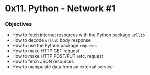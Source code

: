 # 0x11. Python - Network #1

### Objectives
- How to fetch internet resources with the Python package `urllib`
- How to decode `urllib` body response
- How to use the Python package `requests`
- How to make HTTP GET request
- How to make HTTP POST/PUT /etc. request
- How to fetch JSON resources
- How to manipulate data from an external service